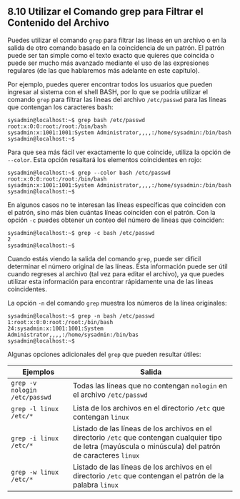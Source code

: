 ## 8.10 Utilizar el Comando grep para Filtrar el Contenido del Archivo
Puedes utilizar el comando `grep` para filtrar las líneas en un archivo o en la salida de otro comando basado en la coincidencia de un patrón. El patrón puede ser tan simple como el texto exacto que quieres que coincida o puede ser mucho más avanzado mediante el uso de las expresiones regulares (de las que hablaremos más adelante en este capítulo).

Por ejemplo, puedes querer encontrar todos los usuarios que pueden ingresar al sistema con el shell BASH, por lo que se podría utilizar el comando `grep` para filtrar las líneas del archivo `/etc/passwd` para las líneas que contengan los caracteres bash:

```shell-session
sysadmin@localhost:~$ grep bash /etc/passwd                             
root:x:0:0:root:/root:/bin/bash                                         
sysadmin:x:1001:1001:System Administrator,,,,:/home/sysadmin:/bin/bash  
sysadmin@localhost:~$
```

Para que sea más fácil ver exactamente lo que coincide, utiliza la opción de `--color`. Esta opción resaltará los elementos coincidentes en rojo:

```shell-session
sysadmin@localhost:~$ grep --color bash /etc/passwd                             
root:x:0:0:root:/root:/bin/bash                                         
sysadmin:x:1001:1001:System Administrator,,,,:/home/sysadmin:/bin/bash  
sysadmin@localhost:~$
```

En algunos casos no te interesan las líneas específicas que coinciden con el patrón, sino más bien cuántas líneas coinciden con el patrón. Con la opción `-c` puedes obtener un conteo del número de líneas que coinciden:

```shell-session
sysadmin@localhost:~$ grep -c bash /etc/passwd                          
2                                                                       
sysadmin@localhost:~$
```

Cuando estás viendo la salida del comando `grep`, puede ser difícil determinar el número original de las líneas. Esta información puede ser útil cuando regreses al archivo (tal vez para editar el archivo), ya que puedes utilizar esta información para encontrar rápidamente una de las líneas coincidentes.

La opción `-n` del comando `grep` muestra los números de la línea originales:

```shell-session
sysadmin@localhost:~$ grep -n bash /etc/passwd                          
1:root:x:0:0:root:/root:/bin/bash                                       
24:sysadmin:x:1001:1001:System Administrator,,,,:/home/sysadmin:/bin/bas
sysadmin@localhost:~$
```

Algunas opciones adicionales del `grep` que pueden resultar útiles:

Ejemplos	|	Salida
-|-
`grep -v nologin /etc/passwd`	|	Todas las líneas que no contengan `nologin` en el archivo `/etc/passwd`
`grep -l linux /etc/*`	|	Lista de los archivos en el directorio `/etc` que contengan `linux`
`grep -i linux /etc/*`	|	Listado de las líneas de los archivos en el directorio `/etc` que contengan cualquier tipo de letra (mayúscula o minúscula) del patrón de caracteres `linux`
`grep -w linux /etc/*`	|	Listado de las líneas de los archivos en el directorio `/etc` que contengan el patrón de la palabra `linux`